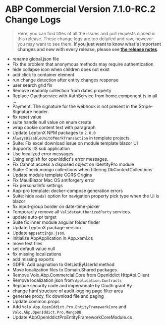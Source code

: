 # ABP Commercial Version 7.1.0-RC.2 Change Logs

> Here, you can find titles of all the issues and pull requests closed in this release. These change logs are too detailed and raw, however you may want to see them. **If you just want to know what's important changes and new with every release, please see [the release notes](../release-notes.md)**.

* rename global.json file 
* Fix the problem that anonymous methods may require authentication. 
* hide collapse icon when children does not exist 
* add click to container element 
* run change detection after entity changes response 
* user search grid fix 
* Remove readonly collection from dates property 
* Replace Oauthservice  with AuthService from home.component ts in all … 
* Payment: The signature for the webhook is not present in the Stripe-Signature header. 
* fix reset value 
* suite handle null value on enum create 
* wrap cookie content text with paragraph 
* Update LeptonX NPM packages to `2.0.0` 
* `AlwaysDisableUnitOfWorkTransaction` in template projects. 
* Suite: Fix excel download issue on module template blazor UI 
* Supports IIS sub application 
* Use localized error messages. 
* Using english for openiddict's error messages. 
* Fix Cannot access a disposed object on IdentityPro module 
* Suite: Check mongo collections when filtering DbContextCollections 
* Update module template CORS Origins 
* Fix MauiBlazor Mac OS antiforgery error 
* Fix personalInfo settings 
* App-pro template: docker-compose generation errors 
* Suite: hide `modal` option for navigation property pick type when the UI is blazor 
* fix input-group border on date-time-picker 
* Temporarily remove all `ValidateAuthorizedParty` services. 
* update auto-pr target 
* Suite fix inner module angular folder finder 
* Update LeptonX package version 
* Update `appsettings.json`. 
* Initialize AbpApplication in App.xaml.cs 
* move test files 
* set default value null 
* fix missing localizations 
* add missing exports 
* GDPR: Add pagination to GetListByUserId method 
* Move localization files to Domain.Shared packages. 
* Remove Volo.Abp.Commercial.Core from OpenIddict HttpApi.Client 
* Remove localization json from `Application.Contracts` 
* Replace security code and impersonate by Oauth grant By 
* change html structure of audit logging page filter area 
* generate proxy, fix download file and paging 
* Update common.props 
* Add `Volo.Abp.OpenIddict.Pro.EntityFrameworkCore` and `Volo.Abp.OpenIddict.Pro.MongoDB`. 
* Update AbpOpenIddictProEntityFrameworkCoreModule.cs 